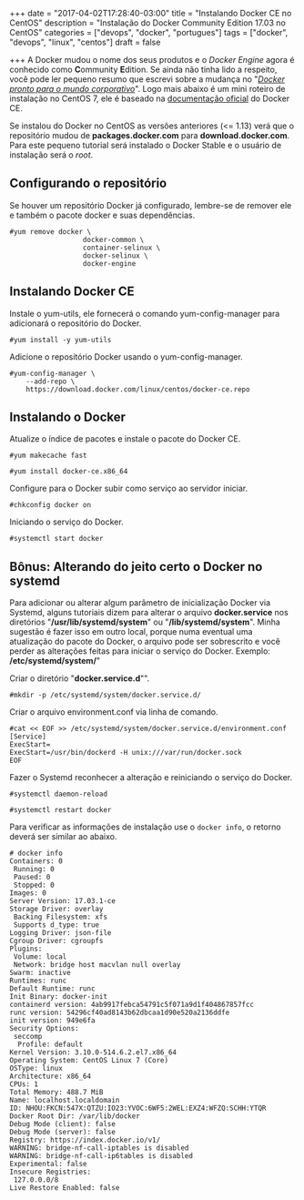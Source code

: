 +++
date = "2017-04-02T17:28:40-03:00"
title = "Instalando Docker CE no CentOS"
description = "Instalação do Docker Community Edition 17.03 no CentOS"
categories = ["devops", "docker", "portugues"]
tags = ["docker", "devops", "linux", "centos"]
draft = false

+++
A Docker mudou o nome dos seus produtos e o *Docker Engine* agora é conhecido como **C**ommunity **E**dition. Se ainda não tinha lido a respeito, você pode ler pequeno resumo que escrevi sobre a mudança no "*[Docker pronto para o mundo corporativo](https://www.fernandoike.com.br/2017/03/30/docker-pronto-para-o-mundo-corporativo/)*". Logo mais abaixo é um mini roteiro de instalação no CentOS 7, ele é baseado na [documentação oficial](https://docs.docker.com/engine/installation/linux/centos/) do Docker CE.

Se instalou do Docker no CentOS as versões anteriores (<= 1.13) verá que o repositório mudou de **packages.docker.com** para **download.docker.com**. Para este pequeno tutorial será instalado o Docker Stable e o usuário de instalação será o *root*.

## Configurando o repositório

Se houver um repositório Docker já configurado, lembre-se de remover ele e também o pacote docker e suas dependências.
```
#yum remove docker \
                  docker-common \
                  container-selinux \
                  docker-selinux \
                  docker-engine
```

## Instalando Docker CE

Instale o yum-utils, ele fornecerá o comando yum-config-manager para adicionará o repositório do Docker.
```
#yum install -y yum-utils
```

Adicione o repositório Docker usando o yum-config-manager.
```
#yum-config-manager \
    --add-repo \
    https://download.docker.com/linux/centos/docker-ce.repo
```

## Instalando o Docker

Atualize o índice de pacotes e instale o pacote do Docker CE.
```
#yum makecache fast

#yum install docker-ce.x86_64
```

Configure para o Docker subir como serviço ao servidor iniciar.
```
#chkconfig docker on
```

Iniciando o serviço do Docker.
```
#systemctl start docker
```

## Bônus: Alterando do jeito certo o Docker no systemd

Para adicionar ou alterar algum parâmetro de inicialização Docker via Systemd, alguns tutoriais dizem para alterar o arquivo **docker.service** nos diretórios "**/usr/lib/systemd/system**" ou "**/lib/systemd/system**". Minha sugestão é fazer isso em outro local, porque numa eventual uma atualização do pacote do Docker, o arquivo pode ser sobrescrito e você perder as alterações feitas para iniciar o serviço do Docker. Exemplo: **/etc/systemd/system/**"

Criar o diretório "**docker.service.d**"".
```
#mkdir -p /etc/systemd/system/docker.service.d/
```

Criar o arquivo environment.conf via linha de comando.
```
#cat << EOF >> /etc/systemd/system/docker.service.d/environment.conf
[Service]
ExecStart=
ExecStart=/usr/bin/dockerd -H unix:///var/run/docker.sock
EOF
```

Fazer o Systemd reconhecer a alteração e reiniciando o serviço do Docker.
```
#systemctl daemon-reload

#systemctl restart docker
```

Para verificar as informações de instalação use o ```docker info```, o retorno deverá ser similar ao abaixo.
```
# docker info
Containers: 0
 Running: 0
 Paused: 0
 Stopped: 0
Images: 0
Server Version: 17.03.1-ce
Storage Driver: overlay
 Backing Filesystem: xfs
 Supports d_type: true
Logging Driver: json-file
Cgroup Driver: cgroupfs
Plugins:
 Volume: local
 Network: bridge host macvlan null overlay
Swarm: inactive
Runtimes: runc
Default Runtime: runc
Init Binary: docker-init
containerd version: 4ab9917febca54791c5f071a9d1f404867857fcc
runc version: 54296cf40ad8143b62dbcaa1d90e520a2136ddfe
init version: 949e6fa
Security Options:
 seccomp
  Profile: default
Kernel Version: 3.10.0-514.6.2.el7.x86_64
Operating System: CentOS Linux 7 (Core)
OSType: linux
Architecture: x86_64
CPUs: 1
Total Memory: 488.7 MiB
Name: localhost.localdomain
ID: NHOU:FKCN:547X:QTZU:IO23:YVOC:6WF5:2WEL:EXZ4:WFZQ:SCHH:YTQR
Docker Root Dir: /var/lib/docker
Debug Mode (client): false
Debug Mode (server): false
Registry: https://index.docker.io/v1/
WARNING: bridge-nf-call-iptables is disabled
WARNING: bridge-nf-call-ip6tables is disabled
Experimental: false
Insecure Registries:
 127.0.0.0/8
Live Restore Enabled: false
```
